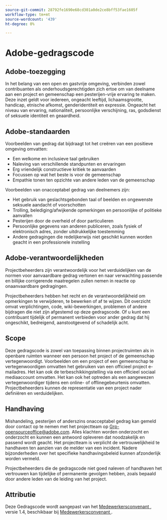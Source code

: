 ```yaml
---
source-git-commit: 28792fe1690e68cd301a0de2ce8bff53fae1605f
workflow-type: tm+mt
source-wordcount: '439'
ht-degree: 0%

---
```

# Adobe-gedragscode

## Adobe-toezegging

In het belang van een open en gastvrije omgeving, verbinden zowel contribuanten als onderhoudsgerechtigden zich ertoe om van deelname aan een project en gemeenschap een pesterijen-vrije ervaring te maken. Deze inzet geldt voor iedereen, ongeacht leeftijd, lichaamsgrootte, handicap, etnische afkomst, genderidentiteit en expressie. Ongeacht het niveau van ervaring, nationaliteit, persoonlijke verschijning, ras, godsdienst of seksuele identiteit en geaardheid.

## Adobe-standaarden

Voorbeelden van gedrag dat bijdraagt tot het creëren van een positieve omgeving
omvatten:

* Een welkome en inclusieve taal gebruiken
* Naleving van verschillende standpunten en ervaringen
* Erg vriendelijk constructieve kritiek te aanvaarden
* Focussen op wat het beste is voor de gemeenschap
* Empathie tonen ten opzichte van andere leden van de gemeenschap

Voorbeelden van onacceptabel gedrag van deelnemers zijn:

* Het gebruik van geslachtsgebonden taal of beelden en ongewenste seksuele aandacht of
voorschotten
* Trolling, belediging/afwijkende opmerkingen en persoonlijke of politieke aanvallen
* Pesterijen door de overheid of door particulieren
* Persoonlijke gegevens van anderen publiceren, zoals fysiek of elektronisch
adres, zonder uitdrukkelijke toestemming
* Andere gedragingen die redelijkerwijs niet geschikt kunnen worden geacht in een
professionele instelling

## Adobe-verantwoordelijkheden

Projectbeheerders zijn verantwoordelijk voor het verduidelijken van de normen voor aanvaardbare
gedrag vertonen en naar verwachting passende en billijke corrigerende maatregelen zullen nemen in
reactie op onaanvaardbare gedragingen.

Projectbeheerders hebben het recht en de verantwoordelijkheid om opmerkingen te verwijderen, te bewerken of af te wijzen. Dit overzicht omvat verplichtingen, code, wiki-bewerkingen, problemen of andere bijdragen die niet zijn afgestemd op deze gedragscode. Of u kunt een contribuant tijdelijk of permanent verbieden voor ander gedrag dat hij ongeschikt, bedreigend, aanstootgevend of schadelijk acht.

## Scope

Deze gedragscode is zowel van toepassing binnen projectruimten als in openbare ruimten
wanneer een persoon het project of de gemeenschap vertegenwoordigt. Voorbeelden om een project of een gemeenschap te vertegenwoordigen omvatten het gebruiken van een officieel project e-mailadres. Het kan ook de terbeschikkingstelling via een officieel sociaal mediaaccount omvatten. Het kan ook het optreden als een aangewezen vertegenwoordiger tijdens een online- of offlinegebeurtenis omvatten. Projectbeheerders kunnen de representatie van een project nader definiëren en verduidelijken.

## Handhaving

Mishandeling, pesterijen of anderszins onacceptabel gedrag kan
gemeld door contact op te nemen met het projectteam op Grp-opensourceoffice@adobe.com. Alles
klachten worden onderzocht en onderzocht en kunnen een antwoord opleveren dat
noodzakelijk en passend wordt geacht. Het projectteam is
verplicht de vertrouwelijkheid te handhaven ten aanzien van de melder van een incident.
Nadere bijzonderheden over het specifieke handhavingsbeleid kunnen afzonderlijk worden vermeld.

Projectbeheerders die de gedragscode niet goed naleven of handhaven
het vertrouwen kan tijdelijke of permanente gevolgen hebben, zoals bepaald door andere
leden van de leiding van het project.

## Attributie

Deze Gedragscode wordt aangepast van het [ Medewerkersconvenant ](https://www.contributor-covenant.org/), versie 1.4, beschikbaar bij [ Medewerkersconvenant ](https://www.contributor-covenant.org/version/1/4/code-of-conduct/).
